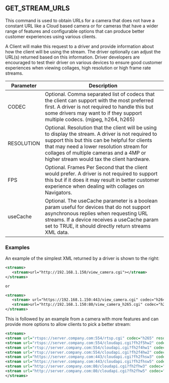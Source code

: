 ## GET\_STREAM\_URLS

This command is used to obtain URLs for a camera that does not have a constant URL like a Cloud based camera or for cameras that have a wider range of features and configurable options that can produce better customer experiences using various clients. 

A Client will make this request to a driver and provide information about how the client will be using the stream.  The driver optionally can adjust the URL(s) returned based on this information.  Driver developers are encouraged to test their driver on various devices to ensure good customer experiences when viewing collages, high resolution or high frame rate streams.


| Parameter  | Description                                                                                                                                                                                                                                                                                |
| ---------- | ------------------------------------------------------------------------------------------------------------------------------------------------------------------------------------------------------------------------------------------------------------------------------------------ |
| CODEC      | Optional. Comma separated list of codecs that the client can support with the most preferred first.  A driver is not required to handle this but some drivers may want to if they support multiple codecs. (mjpeg, h264, h265)                                                             |
| RESOLUTION | Optional. Resolution that the client will be using to display the stream.  A driver is not required to support this but this can be helpful for clients that may need a lower resolution stream for collages of multiple cameras and a 4MP or higher stream would tax the client hardware. |
| FPS        | Optional. Frames Per Second that the client would prefer.  A driver is not required to support this but if it does it may result in better customer experience when dealing with collages on Navigators.                                                                                   |
| useCache   | Optional. The useCache parameter is a boolean param useful for devices that do not support asynchronous replies  when requesting URL streams. If a device receives a useCache param set to TRUE, it should directly return streams XML data.                                               |


### Examples

An example of the simplest XML returned by a driver is shown to the right:

```xml
<streams>
   <stream>url="http://192.168.1.150/view_camera.cgi"></stream>
</streams>

or

<streams>
   <stream> url="https://192.168.1.150:443/view_camera.cgi" codec="h264"</stream>
   <stream>url="http://192.168.1.150:80/view_camera_h265.cgi" codec="h265"</stream>
</streams>
```


This is followed by an example from a camera with more features and can provide more options to allow clients to pick a better stream:


```xml
<streams>
<stream url="rtsps://server.company.com:554/rtsp.cgi" codec="h265" resolution="1920x1080" fps="60">
<stream url="rtsps://server.company.com:554/cloudapi.cgi?fh2f5hw2" codec="h265" resolution="640x480" fps="5">
<stream url="rtsp://server.company.com:554/cloudapi.cgi?fh2f4hw1" codec="h264" resolution="1920x1080" fps="60">
<stream url="rtsp://server.company.com:554/cloudapi.cgi?fh2f4hw2" codec="h264" resolution="640x480" fps="5">
<stream url="https://server.company.com:443/cloudapi.cgi?fh2fhsw3" codec="mjpeg" resolution="1920x1080" fps="20">
<stream url="https://server.company.com:443/cloudapi.cgi?fh2fhsw5" codec="mjpeg">
<stream url="http://server.company.com:80/cloudapi.cgi?fh2fhw3" codec="mjpeg" resolution="1920x1080" fps="20">
<stream url="http://server.company.com:80/cloudapi.cgi?fh2fhw5" codec="mjpeg">
</streams>
```
